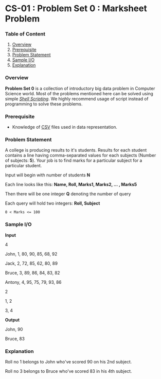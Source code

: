 # CS-01 : Problem Set 0 : Marksheet Problem

### Table of Content
1. [Overview](#overview)
2. [Prerequisite](#prerequisite)
3. [Problem Statement](#problem-statement)
4. [Sample I/O](#sample-io)
5. [Explanation](#explanation)

### Overview
**Problem Set 0** is a collection of introductory big data problem in Computer Science world. Most of the problems mentioned here can be solved using simple [_Shell Scripting_](https://en.wikipedia.org/wiki/Shell_script). We highly recommend usage of script instead of programming to solve these problems.

### Prerequisite
* Knowledge of [CSV](https://en.wikipedia.org/wiki/Comma-separated_values) files used in data representation.

### Problem Statement
A college is producing results to it's students. Results for each student contains a line having comma-separated values for each subjects (Number of subjects: **5**). Your job is to find marks for a particular subject for a particular student.

Input will begin with number of students **N**

Each line looks like this: **Name, Roll, Marks1, Marks2, ... , Marks5**

Then there will be one integer **Q** denoting the number of query

Each query will hold two integers: **Roll, Subject**

```
0 < Marks <= 100
```

### Sample I/O

**Input**

4

John, 1, 80, 90, 85, 68, 92

Jack, 2, 72, 85, 62, 80, 89

Bruce, 3, 89, 86, 84, 83, 82

Antony, 4, 95, 75, 79, 93, 86

2

1, 2

3, 4

**Output**

John, 90

Bruce, 83

### Explanation

Roll no 1 belongs to John who've scored 90 on his 2nd subject.

Roll no 3 belongs to Bruce who've scored 83 in his 4th subject.
